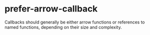 prefer-arrow-callback
=====================
Callbacks should generally be either arrow functions or references to named functions, depending on their size and complexity.

